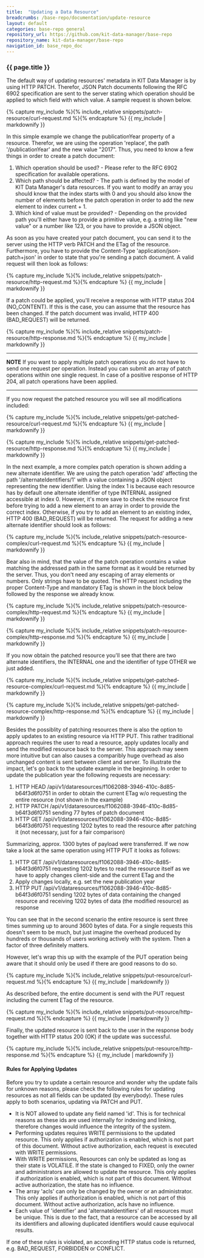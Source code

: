 ```yaml
---
title:  "Updating a Data Resource"
breadcrumbs: /base-repo/documentation/update-resource
layout: default
categories: base-repo general
repository_url: https://github.com/kit-data-manager/base-repo
repository_name: kit-data-manager/base-repo
navigation_id: base_repo_doc
---
```


### {{ page.title }}

The default way of updating resources' metadata in KIT Data Manager is by using HTTP PATCH. Therefor, JSON Patch documents following the RFC 6902 specification are sent to the server stating 
which operation should be applied to which field with which value. A sample request is shown below.

{% capture my_include %}{% include_relative snippets/patch-resource/curl-request.md %}{% endcapture %}
{{ my_include | markdownify }}

In this simple example we change the publicationYear property of a resource. Therefor, we are using the operation 'replace', the path '/publicationYear' and the new value "2017". 
Thus, you need to know a few things in order to create a patch document:

1. Which operation should be used? - Please refer to the RFC 6902 specification for available operations.
2. Which path should be affected? - The path is defined by the model of KIT Data Manager's data resources. If you want to modify an array you should know that the index starts with 0 and you should also know
the number of elements before the patch operation in order to add the new element to index current + 1.
3. Which kind of value must be provided? - Depending on the provided path you'll either have to provide a primitive value, e.g. a string like "new value" or a number like 123, or you have to provide a JSON object.

As soon as you have created your patch document, you can send it to the server using the HTTP verb PATCH and the ETag of the resource. Furthermore, you have to provide the Content-Type 'application/json-patch+json'
in order to state that you're sending a patch document. A valid request will then look as follows:

{% capture my_include %}{% include_relative snippets/patch-resource/http-request.md %}{% endcapture %}
{{ my_include | markdownify }}

If a patch could be applied, you'll receive a response with HTTP status 204 (NO_CONTENT). If this is the case, you can assume that the resource has been changed. If the patch document was invalid, HTTP 400 (BAD_REQUEST)
will be returned.

{% capture my_include %}{% include_relative snippets/patch-resource/http-response.md %}{% endcapture %}
{{ my_include | markdownify }}

---
**NOTE**
If you want to apply multiple patch operations you do not have to send one request per operation. Instead you can submit an array of patch operations within one single request. In case of a positive response of HTTP 204, 
all patch operations have been applied.

---

If you now request the patched resource you will see all modifications included: 

{% capture my_include %}{% include_relative snippets/get-patched-resource/curl-request.md %}{% endcapture %}
{{ my_include | markdownify }}

{% capture my_include %}{% include_relative snippets/get-patched-resource/http-response.md %}{% endcapture %}
{{ my_include | markdownify }}

In the next example, a more complex patch operation is shown adding a new alternate identifier. We are using the patch operation 'add' affecting the path '/alternateIdentifiers/1' with a value containing a
JSON object representing the new identifier. Using the index 1 is because each resource has by default one alternate identifier of type INTERNAL assigned accessible at index 0. However, it's more save to 
check the resource first before trying to add a new element to an array in order to provide the correct index. Otherwise, if you try to add an element to an existing index, HTTP 400 (BAD_REQUEST) will be returned. 
The request for adding a new alternate identifier should look as follows:

{% capture my_include %}{% include_relative snippets/patch-resource-complex/curl-request.md %}{% endcapture %}
{{ my_include | markdownify }}

Bear also in mind, that the value of the patch operation contains a value matching the addressed path in the same format as it would be returned by the server. Thus, you don't need any escaping of
array elements or numbers. Only strings have to be quoted. The HTTP request including the proper Content-Type and mandatory ETag is shown in the block below followed by the response we already know.

{% capture my_include %}{% include_relative snippets/patch-resource-complex/http-request.md %}{% endcapture %}
{{ my_include | markdownify }}

{% capture my_include %}{% include_relative snippets/patch-resource-complex/http-response.md %}{% endcapture %}
{{ my_include | markdownify }}

If you now obtain the patched resource you'll see that there are two alternate identifiers, the INTERNAL one and the identifier of type OTHER we just added.

{% capture my_include %}{% include_relative snippets/get-patched-resource-complex/curl-request.md %}{% endcapture %}
{{ my_include | markdownify }}

{% capture my_include %}{% include_relative snippets/get-patched-resource-complex/http-response.md %}{% endcapture %}
{{ my_include | markdownify }}

Besides the possiblity of patching resources there is also the option to apply updates to an existing resource via HTTP PUT. This rather traditional approach requires the user to read a resource,
apply updates locally and send the modified resource back to the server. This approach may seem more intuitive but can also causes a comparibly huge overhead as also unchanged content is sent between
client and server. To illustrate the impact, let's go back to the update example in the beginning. In order to update the publication year the following requests are necessary:

1. HTTP HEAD /api/v1/dataresources/f1062088-3946-410c-8d85-b64f3d6f0751 in order to obtain the current ETag w/o requesting the entire resource (not shown in the example)
2. HTTP PATCH /api/v1/dataresources/f1062088-3946-410c-8d85-b64f3d6f0751 sending 77 bytes of patch document
3. HTTP GET /api/v1/dataresources/f1062088-3946-410c-8d85-b64f3d6f0751 requesting 1202 bytes to read the resource after patching it (not necessary, just for a fair comparison)

Summarizing, approx. 1300 bytes of payload were transferred. If we now take a look at the same operation using HTTP PUT it looks as follows:

1. HTTP GET /api/v1/dataresources/f1062088-3946-410c-8d85-b64f3d6f0751 requesting 1202 bytes to read the resource itself as we have to apply changes client-side and the current ETag and the
2. Apply changes locally, e.g. set the new publication year
3. HTTP PUT /api/v1/dataresources/f1062088-3946-410c-8d85-b64f3d6f0751 sending 1202 bytes of data containing the changed resource and receiving 1202 bytes of data (the modified resource) as response

You can see that in the second scenario the entire resource is sent three times summing up to around 3600 bytes of data. For a single requests this doesn't seem to be much, but just imagine the overhead
produced by hundreds or thousands of users working actively with the system. Then a factor of three definitely matters.

However, let's wrap this up with the example of the PUT operation being aware that it should only be used if there are good reasons to do so.

{% capture my_include %}{% include_relative snippets/put-resource/curl-request.md %}{% endcapture %}
{{ my_include | markdownify }}

As described before, the entire document is send with the PUT request including the current ETag of the resource.

{% capture my_include %}{% include_relative snippets/put-resource/http-request.md %}{% endcapture %}
{{ my_include | markdownify }}

Finally, the updated resource is sent back to the user in the response body together with HTTP status 200 (OK) if the update was successful.

{% capture my_include %}{% include_relative snippets/put-resource/http-response.md %}{% endcapture %}
{{ my_include | markdownify }}

#### Rules for Applying Updates

Before you try to update a certain resource and wonder why the update fails for unknown reasons, please check the following rules for updating resources as not all fields can be updated (by everybody). 
These rules apply to both scenarios, updating via PATCH and PUT.

- It is NOT allowed to update any field named 'id'. This is for technical reasons as these ids are used internally for indexing and linking, therefore changes would influence the integrity of the system.
- Performing updates requires WRITE permissions to the updated resource. This only applies if authorization is enabled, which is not part of this document. Without active authorization, each request is executed with WRITE permissions.
- With WRITE permissions, Resources can only be updated as long as their state is VOLATILE. If the state is changed to FIXED, only the owner and administrators are allowed to update the resource. This only applies if authorization is enabled, 
which is not part of this document. Without active authorization, the state has no influence.
- The array 'acls' can only be changed by the owner or an administrator. This only applies if authorization is enabled, which is not part of this document. Without active authorization, acls have no influence.
- Each value of 'identifier' and 'alternateIdentifiers' of all resources must be unique. This is due to the fact, that a resource can be accessed by all its identifiers and allowing duplicated identifiers would cause equivocal results.

If one of these rules is violated, an according HTTP status code is returned, e.g. BAD_REQUEST, FORBIDDEN or CONFLICT. 
